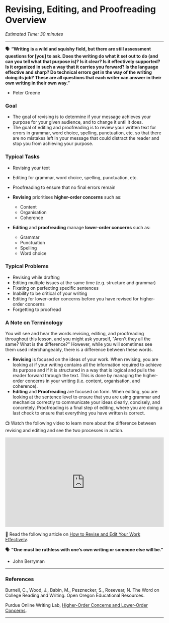 # Revising, Editing, and Proofreading Overview

*Estimated Time: 30 minutes*

---

<aside>


🗣 **“Writing is a wild and squishy field, but there are still assessment questions for [you] to ask. Does the writing do what it set out to do (and can you tell what that purpose is)? Is it clear? Is it effectively supported? Is it organized in such a way that it carries you forward? Is the language effective and sharp? Do technical errors get in the way of the writing doing its job? These are all questions that each writer can answer in their own writing in their own way.”**

- Peter Greene
</aside>

### Goal

- The goal of revising is to determine if your message achieves your purpose for your given audience, and to change it until it does.
- The goal of editing and proofreading is to review your written text for errors in grammar, word choice, spelling, punctuation, etc. so that there are no mistakes left in your message that could distract the reader and stop you from achieving your purpose.

### Typical Tasks

- Revising your text
- Editing for grammar, word choice, spelling, punctuation, etc.
- Proofreading to ensure that no final errors remain
- **Revising** prioritises **higher-order concerns** such as:
    - Content
    - Organisation
    - Coherence

- **Editing** and **proofreading** manage **lower-order concerns** such as:
    - Grammar
    - Punctuation
    - Spelling
    - Word choice

### Typical Problems

- Revising while drafting
- Editing multiple issues at the same time (e.g. structure and grammar)
- Fixating on perfecting specific sentences
- Inability to be critical of your writing
- Editing for lower-order concerns before you have revised for higher-order concerns
- Forgetting to proofread

### A Note on Terminology

You will see and hear the words revising, editing, and proofreading throughout this lesson, and you might ask yourself, "Aren't they all the same? What is the difference?" However, while you will sometimes see them used interchangeably, there is a difference between these words. 

- **Revising** is focused on the ideas of your work. When revising, you are looking at if your writing contains all the information required to achieve its purpose and if it is structured in a way that is logical and pulls the reader forward through the text. This is done by managing the higher-order concerns in your writing (i.e. content, organisation, and coherence).
- **Editing** and **Proofreading** are focused on form. When editing, you are looking at the sentence level to ensure that you are using grammar and mechanics correctly to communicate your ideas clearly, concisely, and concretely. Proofreading is a final step of editing, where you are doing a last check to ensure that everything you have written is correct.

<aside>


📺 Watch the following video to learn more about the difference between revising and editing and see the two processes in action.

</aside>

<div style="position: relative; padding-bottom: 56.25%; height: 0;"><iframe src="https://www.youtube.com/embed/v-oVfO_whoY?start=96" title="YouTube video player" frameborder="0" allow="accelerometer; autoplay; clipboard-write; encrypted-media; gyroscope; picture-in-picture" allowfullscreen style="position: absolute; top: 0; left: 0; width: 100%; height: 100%;"></iframe></div> 


<aside>

📖 Read the following article on [How to Revise and Edit Your Work Effectively](https://writingcooperative.com/how-to-revise-and-edit-your-writing-effectively-89bbc0f0e0b4).

</aside>

<aside>

🗣 **"One must be ruthless with one’s own writing or someone else will be."**

- John Berryman
</aside>

---

### References

Burnell, C., Wood, J., Babin, M., Pesznecker, S., Rosevear, N. The Word on College Reading and Writing. Open Oregon Educational Resources.

Purdue Online Writing Lab, [Higher-Order Concerns and Lower-Order Concerns](https://owl.purdue.edu/owl/general_writing/mechanics/hocs_and_locs.html).

---
